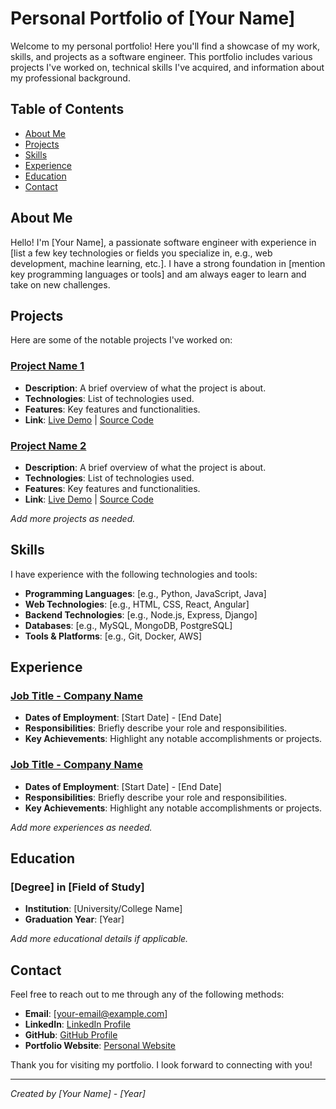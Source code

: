 # Personal Portfolio of [Your Name]

Welcome to my personal portfolio! Here you'll find a showcase of my work, skills, and projects as a software engineer. This portfolio includes various projects I've worked on, technical skills I've acquired, and information about my professional background.

## Table of Contents

- [About Me](#about-me)
- [Projects](#projects)
- [Skills](#skills)
- [Experience](#experience)
- [Education](#education)
- [Contact](#contact)

## About Me

Hello! I'm [Your Name], a passionate software engineer with experience in [list a few key technologies or fields you specialize in, e.g., web development, machine learning, etc.]. I have a strong foundation in [mention key programming languages or tools] and am always eager to learn and take on new challenges.

## Projects

Here are some of the notable projects I've worked on:

### [Project Name 1](link-to-project)
* **Description**: A brief overview of what the project is about.
* **Technologies**: List of technologies used.
* **Features**: Key features and functionalities.
* **Link**: [Live Demo](link-to-demo) | [Source Code](link-to-source-code)

### [Project Name 2](link-to-project)
* **Description**: A brief overview of what the project is about.
* **Technologies**: List of technologies used.
* **Features**: Key features and functionalities.
* **Link**: [Live Demo](link-to-demo) | [Source Code](link-to-source-code)

*Add more projects as needed.*

## Skills

I have experience with the following technologies and tools:

- **Programming Languages**: [e.g., Python, JavaScript, Java]
- **Web Technologies**: [e.g., HTML, CSS, React, Angular]
- **Backend Technologies**: [e.g., Node.js, Express, Django]
- **Databases**: [e.g., MySQL, MongoDB, PostgreSQL]
- **Tools & Platforms**: [e.g., Git, Docker, AWS]

## Experience

### [Job Title - Company Name](link-to-company)
* **Dates of Employment**: [Start Date] - [End Date]
* **Responsibilities**: Briefly describe your role and responsibilities.
* **Key Achievements**: Highlight any notable accomplishments or projects.

### [Job Title - Company Name](link-to-company)
* **Dates of Employment**: [Start Date] - [End Date]
* **Responsibilities**: Briefly describe your role and responsibilities.
* **Key Achievements**: Highlight any notable accomplishments or projects.

*Add more experiences as needed.*

## Education

### [Degree] in [Field of Study]
* **Institution**: [University/College Name]
* **Graduation Year**: [Year]

*Add more educational details if applicable.*

## Contact

Feel free to reach out to me through any of the following methods:

- **Email**: [your-email@example.com]
- **LinkedIn**: [LinkedIn Profile](link-to-your-linkedin)
- **GitHub**: [GitHub Profile](link-to-your-github)
- **Portfolio Website**: [Personal Website](link-to-your-website)

Thank you for visiting my portfolio. I look forward to connecting with you!

---

*Created by [Your Name] - [Year]*

